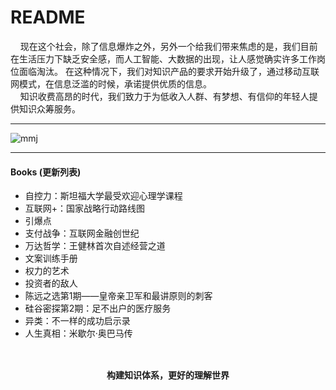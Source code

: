 README
===========================

&nbsp;&nbsp;&nbsp;&nbsp;现在这个社会，除了信息爆炸之外，另外一个给我们带来焦虑的是，我们目前在生活压力下缺乏安全感，而人工智能、大数据的出现，让人感觉确实许多工作岗位面临淘汰。 在这种情况下，我们对知识产品的要求开始升级了，通过移动互联网模式，在信息泛滥的时候，承诺提供优质的信息。<br>
&nbsp;&nbsp;&nbsp;&nbsp;知识收费高昂的时代，我们致力于为低收入人群、有梦想、有信仰的年轻人提供知识众筹服务。

***
![mmj](http://img11.360buyimg.com/ImImg/jfs/t3883/351/2290246883/58531/424d5ad0/58cd53b8N90f5dd1d.jpg "card")
___
#### Books (更新列表)
- 自控力：斯坦福大学最受欢迎心理学课程
- 互联网+：国家战略行动路线图
- 引爆点
- 支付战争：互联网金融创世纪
- 万达哲学：王健林首次自述经营之道
- 文案训练手册
- 权力的艺术
- 投资者的敌人
- 陈远之选第1期——皇帝亲卫军和最讲原则的刺客
- 硅谷密探第2期：足不出户的医疗服务
- 异类：不一样的成功启示录
- 人生真相：米歇尔·奥巴马传

## 
<p align = "center"><br>
<strong>构建知识体系，更好的理解世界</strong>
</p>
